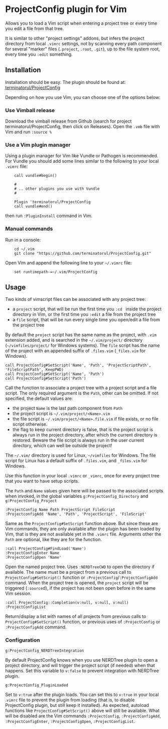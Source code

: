 # ProjectConfig plugin for Vim

Allows you to load a Vim script when entering a project tree or every time you edit a file from
that tree.

It is similar to other "project settings" addons, but infers the project directory from local
`.vimrc` settings, not by scanning every path component for several "marker" files (`.project`,
`.root`, `.git`), up to the file system root, every time you `:edit` something.

## Installation

Installation should be easy. The plugin should be found at: [terminatorul/ProjectConfig](https://github.org/terminatorul/ProjectConfig)

Depending on how you use Vim, you can choose one of the options below:

### Use Vimball release

Download the vimball release from Github (search for project
terminatorul/ProjectConfig, then click on Releases). Open the `.vmb` file
with Vim and run `:source %`

### Use a Vim plugin manager
Using a plugin manager for Vim like Vundle or Pathogen is recommended. For
Vundle you should add some lines similar to the following to your local `.vimrc`
file:
```
    call vundle#begin()

	#
	# .. other plugins you use with Vundle
	#

	Plugin 'terminatorul/ProjectConfig
    call vundle#end()
```
then run `:PluginInstall` command in Vim.

### Manual commands
Run in a console:
```
    cd ~/.vim
    git clone "https://github.com/terminatorul/ProjectConfig.git"
```
Open Vim and append the following line to your `~/.vimrc` file:
```
    set runtimepath-=~/.vim/ProjectConfig
```

## Usage

Two kinds of vimscript files can be associated with any project tree:
* a `project` script, that will be run the first time you `:cd ` inside the project
  directory in Vim, or the first time you `:edit` a file from the project tree
* a `file` script, that will be run every single time you open/edit a file from the
  project tree

By default the `project` script has the same name as the project, with `.vim` extension added,
and is searched in the `~/.vim/project/` directory (`~/vimfiles/project/` for Windows systems).
The `file` script has the name of the project with an appended suffix of `.files.vim`
(`_files.vim` for Windows).

```
call ProjectConfig#SetScript('Name', 'Path', 'ProjectScriptPath', 'FileScriptPath', KeepPWD)
call ProjectConfig#SetScript('Name', 'Path')
call ProjectConfig#SetScript('Path')
```

Call the function to associate a project tree with a project script and a file script. The only
required argument is the `Path`, other can be omitted. If not specified, the default values are:
* the project `Name` is the last path component from `Path`
* the project script is `~/.vim/project/<Name>.vim`
* the file script is `~/.vim/project/<Name>.file.vim` if file exists, or no file script otherwise.
* the flag to keep current directory is false, that is the project script is always run in the
  project directory, after which the current directory is restored. Beware the file script is
  always run in the user current directory, which can well be outside the project!

The `~/.vim/` directory is used for Linux, `~/vimfiles` for Windows. The file script for
Linux has a default suffix of `.files.vim`, and `_files.vim` for Windows.

Use this function in your local  `.vimrc` or `_vimrc`, once for every project tree that you want
to have setup scripts.

The `Path` and `Name` values given here will be passed to the associated scripts when invoked, in
the global variables `g:ProjectConfig_Directory` and `g:ProjectConfig_Project`


```
:ProjectConfig Name Path ProjectScript FileScript
:ProjectconfigAdd 'Name', 'Path', 'ProjectScript', 'FileScript'
```

Same as the `ProjectConfig#SetScript` function above. But since these are Vim commands, they are
only available after the plugin has been loaded by Vim, that is they are not available yet in
the `.vimrc` file. Arguments other the `Path` are optional, like they are for the function.

```
:call ProjectConfig#FindLoad('Name')
:ProjectConfigEnter Name
:ProjectConfigOpen 'Name'
```

Open the named project tree. Uses `:NERDTreeCWD` to open the directory if available. The name must be
a project from a previous call to `ProjectConfig#SetScript()` function or
`:ProjectConfig`/`:ProjectConfigAdd` command. When the project tree is opened, the `project`
script will be triggered (`:source`d), if the project has not been open before in the same Vim
session.

```
:call ProjectConfig::Completion(v:null, v:null, v:null)
:ProjectConfigList
```

Return/display a list with names of all projects from previous calls to `ProjectConfig#SetScript()`
function, or previous uses of `:ProjectConfig` or `:ProjectConfigAdd` command.

### Configuration
```
g:ProjectConfig_NERDTreeIntegration
```

By default ProjectConfig knows when you use NERDTree plugin to open a project directory, and will
trigger the project script (if needed) when that happens. Set this variable to `v:false` to
prevent integration with NERDTree plugin.

```
g:ProjectConfig_PluginLoaded
```
Set to `v:true` after the plugin loads. You can set this to `v:true` in your local
.`vimrc` file to prevent the plugin from loading (that is, to disable
ProjectConfig plugin, but still keep it installed). As expected, autoload
functions like `ProjectConfig#SetScript()` above will still be available. What
will be disabled are the Vim commands `:ProjectConfig`, `:ProjectConfigAdd`,
`:ProjectConfigEnter`, `:ProjectConfigOpen`, `:ProjectConfigList`.

